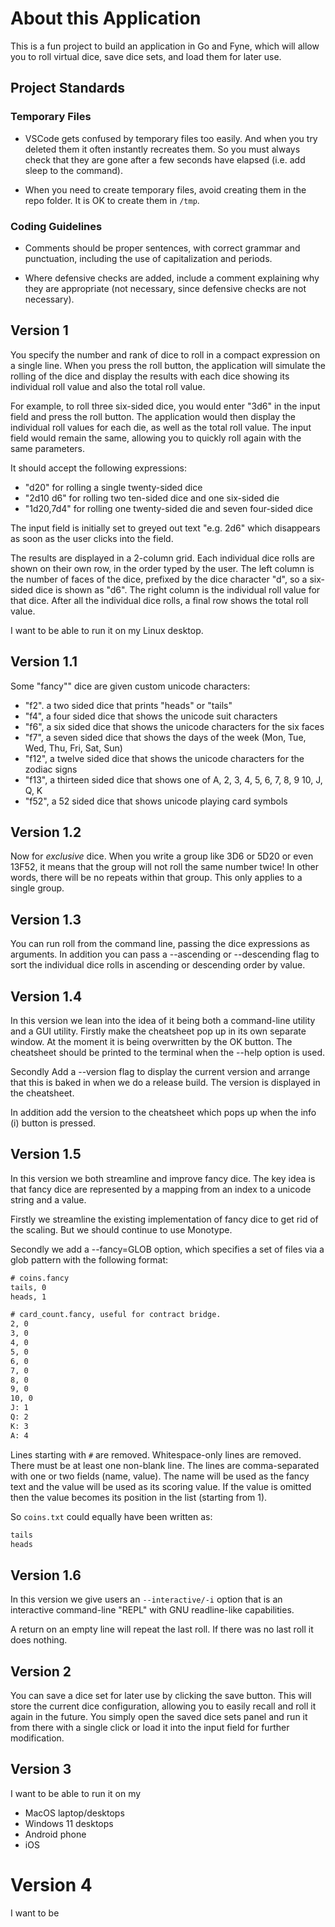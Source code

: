 # About this Application

This is a fun project to build an application in Go and Fyne, which will 
allow you to roll virtual dice, save dice sets, and load them for later use.

## Project Standards

### Temporary Files

- VSCode gets confused by temporary files too easily. And when you try 
  deleted them it often instantly recreates them. So you must always check
  that they are gone after a few seconds have elapsed (i.e. add sleep to
  the command).

- When you need to create temporary files, avoid creating them in the repo 
  folder. It is OK to create them in `/tmp`.

### Coding Guidelines

- Comments should be proper sentences, with correct grammar and punctuation,
  including the use of capitalization and periods.

- Where defensive checks are added, include a comment explaining why they are
  appropriate (not necessary, since defensive checks are not necessary).

## Version 1

You specify the number and rank of dice to roll in a compact expression on a 
single line. When you press the roll button, the application will simulate the
rolling of the dice and display the results with each dice showing its individual
roll value and also the total roll value.

For example, to roll three six-sided dice, you would enter "3d6" in the input
field and press the roll button. The application would then display the 
individual roll values for each die, as well as the total roll value. The
input field would remain the same, allowing you to quickly roll again with
the same parameters.

It should accept the following expressions:

- "d20" for rolling a single twenty-sided dice
- "2d10 d6" for rolling two ten-sided dice and one six-sided die
- "1d20,7d4" for rolling one twenty-sided die and seven four-sided dice

The input field is initially set to greyed out text "e.g. 2d6" which disappears
as soon as the user clicks into the field.

The results are displayed in a 2-column grid. Each individual dice rolls are
shown on their own row, in the order typed by the user. The left column is the
number of faces of the dice, prefixed by the dice character "d", so a six-sided
dice is shown as "d6". The right column is the individual roll value for that
dice. After all the individual dice rolls, a final row shows the total roll value.

I want to be able to run it on my Linux desktop.

## Version 1.1

Some "fancy"" dice are given custom unicode characters:

- "f2". a two sided dice that prints "heads" or "tails"
- "f4", a four sided dice that shows the unicode suit characters
- "f6", a six sided dice that shows the unicode characters for the six faces
- "f7", a seven sided dice that shows the days of the week (Mon, Tue, Wed, Thu, Fri, Sat, Sun)
- "f12", a twelve sided dice that shows the unicode characters for the zodiac signs
- "f13", a thirteen sided dice that shows one of A, 2, 3, 4, 5, 6, 7, 8, 9 10, J, Q, K
- "f52", a 52 sided dice that shows unicode playing card symbols

## Version 1.2

Now for _exclusive_ dice. When you write a group like 3D6 or 5D20 or even 13F52, 
it means that the group will not roll the same number twice! In other words, 
there will be no repeats within that group. This only applies to a single
group.

## Version 1.3

You can run roll from the command line, passing the dice expressions as arguments.
In addition you can pass a --ascending or --descending flag to sort the individual 
dice rolls in ascending or descending order by value.

## Version 1.4

In this version we lean into the idea of it being both a command-line utility
and a GUI utility. Firstly make the cheatsheet pop up in its own separate 
window. At the moment it is being overwritten by the OK button. The cheatsheet
should be printed to the terminal when the --help option is used.

Secondly Add a --version flag to display the current version and 
arrange that this is baked in when we do a release build. The version is 
displayed in the cheatsheet.

In addition add the version to the cheatsheet which pops up when the info (i)
button is pressed. 

## Version 1.5

In this version we both streamline and improve fancy dice. The key idea is
that fancy dice are represented by a mapping from an index to a unicode string
and a value. 

Firstly we streamline the existing implementation of fancy dice to get rid of
the scaling. But we should continue to use Monotype.

Secondly we add a --fancy=GLOB option, which specifies a set of files via a glob
pattern with the following format:

```txt
# coins.fancy
tails, 0
heads, 1
```

```txt
# card_count.fancy, useful for contract bridge.
2, 0
3, 0
4, 0
5, 0
6, 0
7, 0
8, 0
9, 0
10, 0
J: 1
Q: 2
K: 3
A: 4
```

Lines starting with `#` are removed. Whitespace-only lines are removed. There
must be at least one non-blank line. The lines are comma-separated with one or
two fields (name, value). The name will be used as the fancy text and the value
will be used as its scoring value. If the value is omitted then the value 
becomes its position in the list (starting from 1).

So `coins.txt` could equally have been written as:

```txt
tails
heads
```

## Version 1.6

In this version we give users an `--interactive/-i` option that is an
interactive command-line "REPL" with GNU readline-like capabilities. 

A return on an empty line will repeat the last roll. If there was no last roll
it does nothing.


## Version 2

You can save a dice set for later use by clicking the save button. This will 
store the current dice configuration, allowing you to easily recall and roll 
it again in the future. You simply open the saved dice sets panel and run it 
from there with a single click or load it into the input field for further 
modification.

## Version 3

I want to be able to run it on my 

- MacOS laptop/desktops
- Windows 11 desktops 
- Android phone
- iOS

# Version 4

I want to be